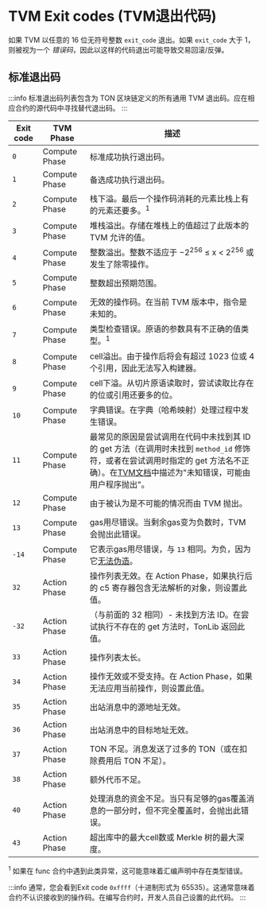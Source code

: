 # TVM Exit codes (TVM退出代码)

如果 TVM 以任意的 16 位无符号整数 `exit_code` 退出。如果 `exit_code` 大于 1，则被视为一个 *错误码*，因此以这样的代码退出可能导致交易回滚/反弹。

## 标准退出码

:::info
标准退出码列表包含为 TON 区块链定义的所有通用 TVM 退出码。应在相应合约的源代码中寻找替代退出码。
:::

| Exit code | TVM Phase     | 描述                                                                                                                                            |
| --------- | ------------- | --------------------------------------------------------------------------------------------------------------------------------------------- |
| `0`       | Compute Phase | 标准成功执行退出码。                                                                                                                                    |
| `1`       | Compute Phase | 备选成功执行退出码。                                                                                                                                    |
| `2`       | Compute Phase | 栈下溢。最后一个操作码消耗的元素比栈上有的元素还要多。<sup>1</sup>                                                                                                       |
| `3`       | Compute Phase | 堆栈溢出。存储在堆栈上的值超过了此版本的 TVM 允许的值。                                                                                                                |
| `4`       | Compute Phase | 整数溢出。整数不适应于 −2<sup>256</sup> ≤ x < 2<sup>256</sup> 或发生了除零操作。                                                         |
| `5`       | Compute Phase | 整数超出预期范围。                                                                                                                                     |
| `6`       | Compute Phase | 无效的操作码。在当前 TVM 版本中，指令是未知的。                                                                                                                    |
| `7`       | Compute Phase | 类型检查错误。原语的参数具有不正确的值类型。<sup>1</sup>                                                                                                            |
| `8`       | Compute Phase | cell溢出。由于操作后将会有超过 1023 位或 4 个引用，因此无法写入构建器。                                                                                                    |
| `9`       | Compute Phase | cell下溢。从切片原语读取时，尝试读取比存在的位或引用还要多的位。                                                                                                            |
| `10`      | Compute Phase | 字典错误。在字典（哈希映射）处理过程中发生错误。                                                                                                                      |
| `11`      | Compute Phase | 最常见的原因是尝试调用在代码中未找到其 ID 的 get 方法（在调用时未找到 `method_id` 修饰符，或者在尝试调用时指定的 get 方法名不正确）。在[TVM文档](https://ton.org/tvm.pdf)中描述为"未知错误，可能由用户程序抛出"。        |
| `12`      | Compute Phase | 由于被认为是不可能的情况而由 TVM 抛出。                                                                                                                        |
| `13`      | Compute Phase | gas用尽错误。当剩余gas变为负数时，TVM 会抛出此错误。                                                                                                               |
| `-14`     | Compute Phase | 它表示gas用尽错误，与 `13` 相同。为负，因为它[无法伪造](https://github.com/ton-blockchain/ton/blob/20758d6bdd0c1327091287e8a620f660d1a9f4da/crypto/vm/vm.cpp#L492)。 |
| `32`      | Action Phase  | 操作列表无效。在 Action Phase，如果执行后的 c5 寄存器包含无法解析的对象，则设置此值。                                                                                           |
| `-32`     | Action Phase  | （与前面的 32 相同）- 未找到方法 ID。在尝试执行不存在的 get 方法时，TonLib 返回此值。                                                                                         |
| `33`      | Action Phase  | 操作列表太长。                                                                                                                                       |
| `34`      | Action Phase  | 操作无效或不受支持。在 Action Phase，如果无法应用当前操作，则设置此值。                                                                                                    |
| `35`      | Action Phase  | 出站消息中的源地址无效。                                                                                                                                  |
| `36`      | Action Phase  | 出站消息中的目标地址无效。                                                                                                                                 |
| `37`      | Action Phase  | TON 不足。消息发送了过多的 TON（或在扣除费用后 TON 不足）。                                                                                                          |
| `38`      | Action Phase  | 额外代币不足。                                                                                                                                       |
| `40`      | Action Phase  | 处理消息的资金不足。当只有足够的gas覆盖消息的一部分时，但不完全覆盖时，会抛出此错误。                                                                                                  |
| `43`      | Action Phase  | 超出库中的最大cell数或 Merkle 树的最大深度。                                                                                                                  |

<sup>1</sup> 如果在 func 合约中遇到此类异常，这可能意味着汇编声明中存在类型错误。

:::info
通常，您会看到Exit code `0xffff`（十进制形式为 65535）。这通常意味着合约不认识接收到的操作码。在编写合约时，开发人员自己设置的此代码。
:::
